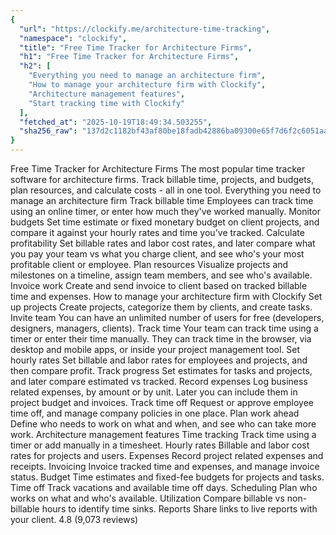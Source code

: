 ```yaml
---
{
  "url": "https://clockify.me/architecture-time-tracking",
  "namespace": "clockify",
  "title": "Free Time Tracker for Architecture Firms",
  "h1": "Free Time Tracker for Architecture Firms",
  "h2": [
    "Everything you need to manage an architecture firm",
    "How to manage your architecture firm with Clockify",
    "Architecture management features",
    "Start tracking time with Clockify"
  ],
  "fetched_at": "2025-10-19T18:49:34.503255",
  "sha256_raw": "137d2c1182bf43af80be18fadb42886ba09300e65f7d6f2c6051aad164e5edcc"
}
---
```


Free Time Tracker for Architecture Firms
The most popular time tracker software for architecture firms. Track billable time, projects, and budgets, plan resources, and calculate costs - all in one tool.
Everything you need to manage an architecture firm
Track billable time
Employees can track time using an online timer, or enter how much they've worked manually.
Monitor budgets
Set time estimate or fixed monetary budget on client projects, and compare it against your hourly rates and time you've tracked.
Calculate profitability
Set billable rates and labor cost rates, and later compare what you pay your team vs what you charge client, and see who's your most profitable client or employee.
Plan resources
Visualize projects and milestones on a timeline, assign team members, and see who's available.
Invoice work
Create and send invoice to client based on tracked billable time and expenses.
How to manage your architecture firm with Clockify
Set up projects
Create projects, categorize them by clients, and create tasks.
Invite team
You can have an unlimited number of users for free (developers, designers, managers, clients).
Track time
Your team can track time using a timer or enter their time manually. They can track time in the browser, via desktop and mobile apps, or inside your project management tool.
Set hourly rates
Set billable and labor rates for employees and projects, and then compare profit.
Track progress
Set estimates for tasks and projects, and later compare estimated vs tracked.
Record expenses
Log business related expenses, by amount or by unit. Later you can include them in project budget and invoices.
Track time off
Request or approve employee time off, and manage company policies in one place.
Plan work ahead
Define who needs to work on what and when, and see who can take more work.
Architecture management features
Time tracking
Track time using a timer or add manually in a timesheet.
Hourly rates
Billable and labor cost rates for projects and users.
Expenses
Record project related expenses and receipts.
Invoicing
Invoice tracked time and expenses, and manage invoice status.
Budget
Time estimates and fixed-fee budgets for projects and tasks.
Time off
Track vacations and available time off days.
Scheduling
Plan who works on what and who's available.
Utilization
Compare billable vs non-billable hours to identify time sinks.
Reports
Share links to live reports with your client.
4.8 (9,073 reviews)